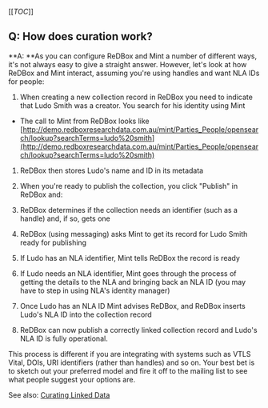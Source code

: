 [[_TOC_]]


## []()Q: How does curation work?

**A: **As you can configure ReDBox and Mint a number of different ways, it's not always easy to give a straight answer. However, let's look at how ReDBox and Mint interact, assuming you're using handles and want NLA IDs for people:

1. When creating a new collection record in ReDBox you need to indicate that Ludo Smith was a creator. You search for his identity using Mint

 * The call to Mint from ReDBox looks like  [http://demo.redboxresearchdata.com.au/mint/Parties_People/opensearch/lookup?searchTerms=ludo%20smith](http://demo.redboxresearchdata.com.au/mint/Parties_People/opensearch/lookup?searchTerms=ludo%20smith)
1. ReDBox then stores Ludo's name and ID in its metadata
1. When you're ready to publish the collection, you click "Publish" in ReDBox and:

 1. ReDBox determines if the collection needs an identifier (such as a handle) and, if so, gets one
 1. ReDBox (using messaging) asks Mint to get its record for Ludo Smith ready for publishing

  1. If Ludo has an NLA identifier, Mint tells ReDBox the record is ready
  1. If Ludo needs an NLA identifier, Mint goes through the process of getting the details to the NLA and bringing back an NLA ID (you may have to step in using NLA's identity manager)
 1. Once Ludo has an NLA ID Mint advises ReDBox, and ReDBox inserts Ludo's NLA ID into the collection record
1. ReDBox can now publish a correctly linked collection record and Ludo's NLA ID is fully operational. 

This process is different if you are integrating with systems such as VTLS Vital, DOIs, URI identifiers (rather than handles) and so on. Your best bet is to sketch out your preferred model and fire it off to the mailing list to see what people suggest your options are. 


See also: [Curating Linked Data](documentation-system-overview-curating-linked-data)